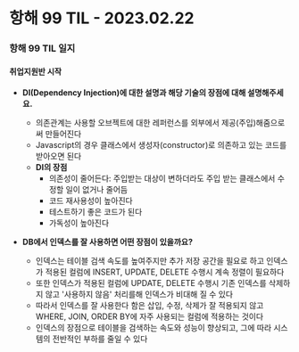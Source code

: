# 항해 99 TIL - 2023.02.22

### 항해 99 TIL 일지

#### 취업지원반 시작

- **DI(Dependency Injection)에 대한 설명과 해당 기술의 장점에 대해 설명해주세요.**

  - 의존관계는 사용할 오브젝트에 대한 레퍼런스를 외부에서 제공(주입)해줌으로써 만들어진다
  - Javascript의 경우 클래스에서 생성자(constructor)로 의존하고 있는 코드를 받아오면 된다
  - **DI의 장점**
    - 의존성이 줄어든다: 주입받는 대상이 변하더라도 주입 받는 클래스에서 수정할 일이 없거나 줄어듬
    - 코드 재사용성이 높아진다
    - 테스트하기 좋은 코드가 된다
    - 가독성이 높아진다

- **DB에서 인덱스를 잘 사용하면 어떤 장점이 있을까요?**
  - 인덱스는 테이블 검색 속도를 높여주지만 추가 저장 공간을 필요로 하고 인덱스가 적용된 컬럼에 INSERT, UPDATE, DELETE 수행시 계속 정렬이 필요하다
  - 또한 인덱스가 적용된 컬럼에 UPDATE, DELETE 수행시 기존 인덱스를 삭제하지 않고 '사용하지 않음' 처리를해 인덱스가 비대해 질 수 있다
  - 따라서 인덱스를 잘 사용한다 함은 삽입, 수정, 삭제가 잘 적용되지 않고 WHERE, JOIN, ORDER BY에 자주 사용되는 컬럼에 적용하는 것이다
  - 인덱스의 장점으로 테이블을 검색하는 속도와 성능이 향상되고, 그에 따라 시스템의 전반적인 부하를 줄일 수 있다
